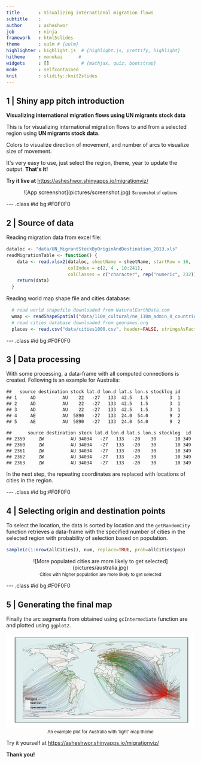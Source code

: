 ```yaml
---
title       : Visualizing international migration flows
subtitle    : 
author      : asheshwor
job         : ninja
framework   : html5slides
theme       : uulm # {uulm}
highlighter : highlight.js  # {highlight.js, prettify, highlight}
hitheme     : monokai      # 
widgets     : []            # {mathjax, quiz, bootstrap}
mode        : selfcontained
knit        : slidify::knit2slides
---
```


## 1 | Shiny app pitch introduction

**Visualizing international migration flows using UN migrants stock data**

This is for visualizing international migration flows to and from a selected region using **UN migrants stock data**.

Colors to visualize direction of movement, and number of arcs to visualize size of movement.

It's very easy to use, just select the region, theme, year to
update the output. **That's it!**

**Try it live at** https://asheshwor.shinyapps.io/migrationviz/

<center>![App screenshot](pictures/screenshot.jpg)
<small>Screenshot of options</small></center>

--- .class #id bg:#F0F0F0

## 2 | Source of data

Reading migration data from excel file:


```r
dataloc <- "data/UN_MigrantStockByOriginAndDestination_2013.xls"
readMigrationTable <- function() {
    data <- read.xlsx2(dataloc, sheetName = sheetName, startRow = 16,
                       colIndex = c(2, 4 , 10:241),
                       colClasses = c("character", rep("numeric", 232))) #read excel sheet selected columns and rows
    return(data)
  }
```

Reading world map shape file and cities database:


```r
  # read world shapefile downloaded from NaturalEarthData.com
  wmap <- readShapeSpatial("data/110m_cultural/ne_110m_admin_0_countries.shp")
  # read cities database downloaded from geonames.org
  places <- read.csv("data/cities1000.csv", header=FALSE, stringsAsFactors=FALSE)
```

--- .class #id bg:#F0F0F0

## 3 | Data processing

With some processing, a data-frame with all computed connections is created. Following is an example for Australia:


```
##   source destination stock lat.d lon.d lat.s lon.s stocklog id
## 1     AD          AU    22   -27   133  42.5   1.5        3  1
## 2     AD          AU    22   -27   133  42.5   1.5        3  1
## 3     AD          AU    22   -27   133  42.5   1.5        3  1
## 4     AE          AU  5890   -27   133  24.0  54.0        9  2
## 5     AE          AU  5890   -27   133  24.0  54.0        9  2
```

```
##      source destination stock lat.d lon.d lat.s lon.s stocklog  id
## 2359     ZW          AU 34034   -27   133   -20    30       10 349
## 2360     ZW          AU 34034   -27   133   -20    30       10 349
## 2361     ZW          AU 34034   -27   133   -20    30       10 349
## 2362     ZW          AU 34034   -27   133   -20    30       10 349
## 2363     ZW          AU 34034   -27   133   -20    30       10 349
```

In the next step, the repeating coordinates are replaced with locations of cities in the region.

--- .class #id bg:#F0F0F0

## 4 | Selecting origin and destination points
To select the location, the data is sorted by location and the ```getRandomCity``` function retrieves a data-frame with the specified number of cities in the selected region with probability of selection based on population.


```r
sample(c(1:nrow(allCities)), num, replace=TRUE, prob=allCities$pop)
```

<center>![More populated cities are more likely to get selected](pictures/australia.jpg)</center>
<center><small>Cities with higher population are more likely to get selected</small></center>

--- .class #id bg:#F0F0F0

## 5 | Generating the final map

Finally the arc segments from obtained using ```gcIntermediate``` function are and plotted using ```ggplot2```.

<img src="assets/fig/final-plot.png" title="plot of chunk final-plot" alt="plot of chunk final-plot" style="display: block; margin: auto;" />

<center><small>An example plot for Australia with 'light' map theme</small></center>

Try it yourself at https://asheshwor.shinyapps.io/migrationviz/

**Thank you!**

